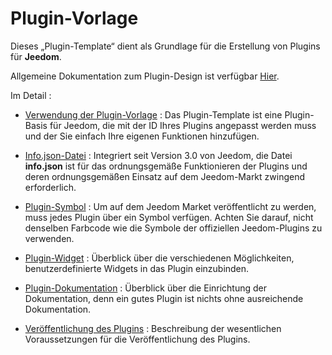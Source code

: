 # Plugin-Vorlage

Dieses „Plugin-Template“ dient als Grundlage für die Erstellung von Plugins für **Jeedom**.

Allgemeine Dokumentation zum Plugin-Design ist verfügbar [Hier](https://doc.jeedom.com/de_DE/dev/).

Im Detail :   
* [Verwendung der Plugin-Vorlage](https://doc.jeedom.com/de_DE/dev/plugin_template) : Das Plugin-Template ist eine Plugin-Basis für Jeedom, die mit der ID Ihres Plugins angepasst werden muss und der Sie einfach Ihre eigenen Funktionen hinzufügen.

* [Info.json-Datei](https://doc.jeedom.com/de_DE/dev/structure_info_json) : Integriert seit Version 3.0 von Jeedom, die Datei **info.json** ist für das ordnungsgemäße Funktionieren der Plugins und deren ordnungsgemäßen Einsatz auf dem Jeedom-Markt zwingend erforderlich.

* [Plugin-Symbol](https://doc.jeedom.com/de_DE/dev/Icone_de_plugin) : Um auf dem Jeedom Market veröffentlicht zu werden, muss jedes Plugin über ein Symbol verfügen. Achten Sie darauf, nicht denselben Farbcode wie die Symbole der offiziellen Jeedom-Plugins zu verwenden.

* [Plugin-Widget](https://doc.jeedom.com/de_DE/dev/widget_plugin) : Überblick über die verschiedenen Möglichkeiten, benutzerdefinierte Widgets in das Plugin einzubinden.

* [Plugin-Dokumentation](https://doc.jeedom.com/de_DE/dev/documentation_plugin) : Überblick über die Einrichtung der Dokumentation, denn ein gutes Plugin ist nichts ohne ausreichende Dokumentation.

* [Veröffentlichung des Plugins](https://doc.jeedom.com/de_DE/dev/publication_plugin) : Beschreibung der wesentlichen Voraussetzungen für die Veröffentlichung des Plugins.
